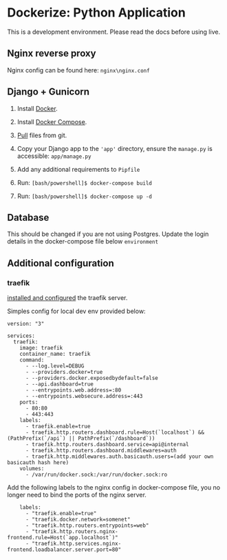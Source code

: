 # Dockerize: Python Application

This is a development environment. Please read the docs before using live.

## Nginx reverse proxy

Nginx config can be found here:  `nginx\nginx.conf`

## Django + Gunicorn

1. Install [Docker](https://docs.docker.com/engine/install/).

2. Install [Docker Compose](https://docs.docker.com/compose/install/).

3. [Pull](https://github.com/Axiomvp/docker-nginx-gunicorn-django.git) files from git.

4. Copy your Django app to the `'app'` directory, ensure the `manage.py` is accessible: `app/manage.py`

5. Add any additional requirements to `Pipfile`

6. Run: `[bash/powershell]$ docker-compose build`

7. Run: `[bash/powershell]$ docker-compose up -d`

## Database

This should be changed if you are not using Postgres. Update the login details in the docker-compose file below `environment`


## Additional configuration


### traefik 

[installed and configured](https://doc.traefik.io/traefik/providers/docker/) the traefik server.

Simples config for local dev env provided below:
```
version: "3"

services:
  traefik:
    image: traefik
    container_name: traefik
    command:
      - --log.level=DEBUG
      - --providers.docker=true
      - --providers.docker.exposedbydefault=false
      - --api.dashboard=true
      - --entrypoints.web.address=:80
      - --entrypoints.websecure.address=:443
    ports:
      - 80:80
      - 443:443
    labels:
      - traefik.enable=true
      - traefik.http.routers.dashboard.rule=Host(`localhost`) && (PathPrefix(`/api`) || PathPrefix(`/dashboard`))
      - traefik.http.routers.dashboard.service=api@internal
      - traefik.http.routers.dashboard.middlewares=auth
      - traefik.http.middlewares.auth.basicauth.users=(add your own basicauth hash here)
    volumes:
      - /var/run/docker.sock:/var/run/docker.sock:ro
```

Add the following labels to the nginx config in docker-compose file, you no longer need to bind the ports of the nginx server.
```
    labels:
      - "traefik.enable=true"
      - "traefik.docker.network=somenet"
      - "traefik.http.routers.entrypoints=web"
      - "traefik.http.routers.nginx-frontend.rule=Host(`app.localhost`)"
      - "traefik.http.services.nginx-frontend.loadbalancer.server.port=80"
```
